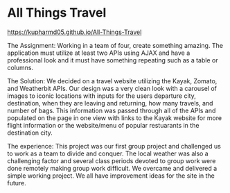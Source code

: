 # All Things Travel
https://kupharmd05.github.io/All-Things-Travel

The Assignment:  Working in a team of four, create something amazing.  The application must utilize at least two APIs using AJAX and have a professional look and it must have something repeating such as a table or columns.

The Solution:  We decided on a travel website utilizing the Kayak, Zomato, and Weatherbit APIs.  Our design was a very clean look with a carousel of images to iconic locations with inputs for the users departure city, destination, when they are leaving and returning, how many travels, and number of bags.  This information was passed through all of the APIs and populated on the page in one view with links to the Kayak website for more flight information or the website/menu of popular restuarants in the destination city.

The experience:  This project was our first group project and challenged us to work as a team to divide and conquer.  The local weather was also a challenging factor and several class periods devoted to group work were done remotely making group work difficult.  We overcame and delivered a simple working project.  We all have improvement ideas for the site in the future.